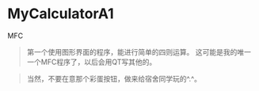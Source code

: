# MyCalculatorA1
MFC

>第一个使用图形界面的程序，能进行简单的四则运算。
>这可能是我的唯一一个MFC程序了，以后会用QT写其他的。

>当然，不要在意那个彩蛋按钮，做来给宿舍同学玩的^.^。
